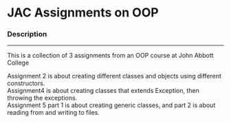 # JAC Assignments on OOP

### Description

---

This is a collection of 3 assignments from an OOP course at John Abbott College

Assignment 2 is about creating different classes and objects using different constructors.\
Assignment4 is about creating classes that extends Exception, then throwing the exceptions.\
Assignment 5 part 1 is about creating generic classes, and part  2 is about reading from and writing to files.